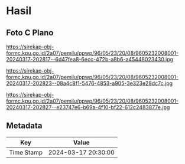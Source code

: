 # Hasil

## Foto C Plano

https://sirekap-obj-formc.kpu.go.id/2a07/pemilu/ppwp/96/05/23/20/08/9605232008001-20240317-202817--6d47fea8-6ecc-472b-a8b6-a45448023430.jpg

https://sirekap-obj-formc.kpu.go.id/2a07/pemilu/ppwp/96/05/23/20/08/9605232008001-20240317-202823--08a4c8f1-5476-4853-a905-3e323e28dc7c.jpg

https://sirekap-obj-formc.kpu.go.id/2a07/pemilu/ppwp/96/05/23/20/08/9605232008001-20240317-202827--e23747e6-b69a-4f10-bf22-612c2483877e.jpg


## Metadata

| Key        | Value               |
| ---------- | ------------------- |
| Time Stamp | 2024-03-17 20:30:00 |




